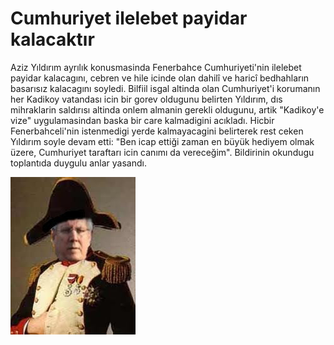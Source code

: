 # Cumhuriyet ilelebet payidar kalacaktır

Aziz Yıldırım ayrılık konusmasinda Fenerbahce Cumhuriyeti'nin ilelebet
payidar kalacagını, cebren ve hile icinde olan dahilî ve haricî
bedhahların basarısız kalacagını soyledi. Bilfiil isgal altinda olan
Cumhuriyet'i korumanın her Kadikoy vatandası icin bir gorev oldugunu
belirten Yıldırım, dıs mihraklarin saldırısı altinda onlem almanin
gerekli oldugunu, artik "Kadikoy'e vize" uygulamasindan baska bir care
kalmadigini acıkladı. Hicbir Fenerbahceli'nin istenmedigi yerde
kalmayacagini belirterek rest ceken Yıldırım soyle devam etti: "Ben
icap ettiği zaman en büyük hediyem olmak üzere, Cumhuriyet taraftarı
icin canımı da vereceğim". Bildirinin okundugu toplantıda duygulu
anlar yasandı.







![](aziz-napolyon.jpeg)
